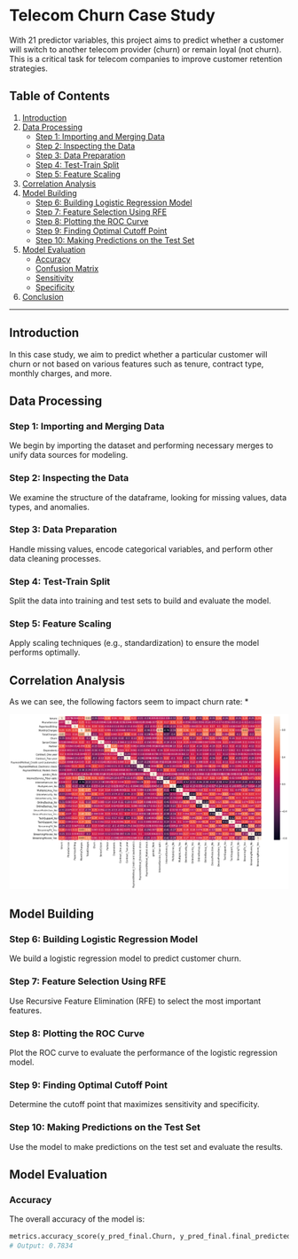 # Telecom Churn Case Study

With 21 predictor variables, this project aims to predict whether a customer will switch to another telecom provider (churn) or remain loyal (not churn). This is a critical task for telecom companies to improve customer retention strategies.

## Table of Contents
1. [Introduction](#introduction)
2. [Data Processing](#data-processing)
   - [Step 1: Importing and Merging Data](#step-1-importing-and-merging-data)
   - [Step 2: Inspecting the Data](#step-2-inspecting-the-data)
   - [Step 3: Data Preparation](#step-3-data-preparation)
   - [Step 4: Test-Train Split](#step-4-test-train-split)
   - [Step 5: Feature Scaling](#step-5-feature-scaling)
3. [Correlation Analysis](#correlation-analysis)
4. [Model Building](#model-building)
   - [Step 6: Building Logistic Regression Model](#step-6-building-logistic-regression-model)
   - [Step 7: Feature Selection Using RFE](#step-7-feature-selection-using-rfe)
   - [Step 8: Plotting the ROC Curve](#step-8-plotting-the-roc-curve)
   - [Step 9: Finding Optimal Cutoff Point](#step-9-finding-optimal-cutoff-point)
   - [Step 10: Making Predictions on the Test Set](#step-10-making-predictions-on-the-test-set)
5. [Model Evaluation](#model-evaluation)
   - [Accuracy](#accuracy)
   - [Confusion Matrix](#confusion-matrix)
   - [Sensitivity](#sensitivity)
   - [Specificity](#specificity)
6. [Conclusion](#conclusion)

---

## Introduction

In this case study, we aim to predict whether a particular customer will churn or not based on various features such as tenure, contract type, monthly charges, and more.

## Data Processing

### Step 1: Importing and Merging Data
We begin by importing the dataset and performing necessary merges to unify data sources for modeling.

### Step 2: Inspecting the Data
We examine the structure of the dataframe, looking for missing values, data types, and anomalies.

### Step 3: Data Preparation
Handle missing values, encode categorical variables, and perform other data cleaning processes.

### Step 4: Test-Train Split
Split the data into training and test sets to build and evaluate the model.

### Step 5: Feature Scaling
Apply scaling techniques (e.g., standardization) to ensure the model performs optimally.

## Correlation Analysis

As we can see, the following factors seem to impact churn rate: 
* 

![Correlation Heatmap](./corr.png)

## Model Building

### Step 6: Building Logistic Regression Model
We build a logistic regression model to predict customer churn.

### Step 7: Feature Selection Using RFE
Use Recursive Feature Elimination (RFE) to select the most important features.

### Step 8: Plotting the ROC Curve
Plot the ROC curve to evaluate the performance of the logistic regression model.

### Step 9: Finding Optimal Cutoff Point
Determine the cutoff point that maximizes sensitivity and specificity.

### Step 10: Making Predictions on the Test Set
Use the model to make predictions on the test set and evaluate the results.

## Model Evaluation

### Accuracy
The overall accuracy of the model is:

```python
metrics.accuracy_score(y_pred_final.Churn, y_pred_final.final_predicted)
# Output: 0.7834
